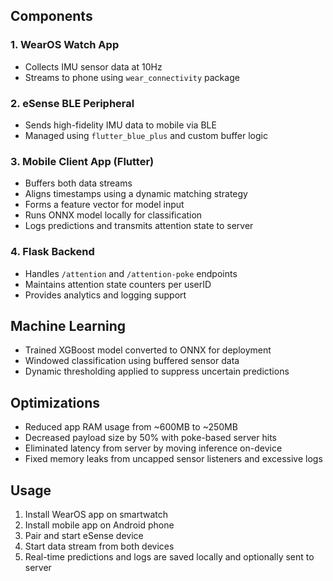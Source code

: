 ## Components

### 1. **WearOS Watch App**
- Collects IMU sensor data at 10Hz
- Streams to phone using `wear_connectivity` package

### 2. **eSense BLE Peripheral**
- Sends high-fidelity IMU data to mobile via BLE
- Managed using `flutter_blue_plus` and custom buffer logic

### 3. **Mobile Client App (Flutter)**
- Buffers both data streams
- Aligns timestamps using a dynamic matching strategy
- Forms a feature vector for model input
- Runs ONNX model locally for classification
- Logs predictions and transmits attention state to server

### 4. **Flask Backend**
- Handles `/attention` and `/attention-poke` endpoints
- Maintains attention state counters per userID
- Provides analytics and logging support

## Machine Learning
- Trained XGBoost model converted to ONNX for deployment
- Windowed classification using buffered sensor data
- Dynamic thresholding applied to suppress uncertain predictions

## Optimizations
- Reduced app RAM usage from ~600MB to ~250MB
- Decreased payload size by 50% with poke-based server hits
- Eliminated latency from server by moving inference on-device
- Fixed memory leaks from uncapped sensor listeners and excessive logs

## Usage
1. Install WearOS app on smartwatch
2. Install mobile app on Android phone
3. Pair and start eSense device
4. Start data stream from both devices
5. Real-time predictions and logs are saved locally and optionally sent to server


